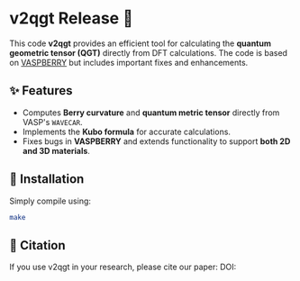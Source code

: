 # v2qgt Release 🚀  

This code **v2qgt** provides an efficient tool for calculating the **quantum geometric tensor (QGT)** directly from DFT calculations. The code is based on [VASPBERRY](https://github.com/Infant83/VASPBERRY) but includes important fixes and enhancements.  

## ✨ Features  
- Computes **Berry curvature** and **quantum metric tensor** directly from VASP's `WAVECAR`.  
- Implements the **Kubo formula** for accurate calculations.  
- Fixes bugs in **VASPBERRY** and extends functionality to support **both 2D and 3D materials**.  

## 🔧 Installation  
Simply compile using:  
```sh
make
```

## 📖 Citation
If you use v2qgt in your research, please cite our paper:
DOI: 
